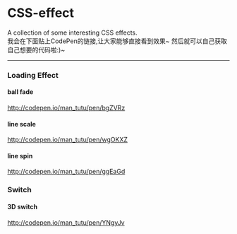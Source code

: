 CSS-effect
====
A collection of some interesting CSS effects. <br/>
我会在下面贴上CodePen的链接,让大家能够直接看到效果\~ 然后就可以自己获取自己想要的代码啦:)~

----

### Loading Effect
#### ball fade
http://codepen.io/man_tutu/pen/bgZVRz
#### line scale
http://codepen.io/man_tutu/pen/wgOKXZ
#### line spin
http://codepen.io/man_tutu/pen/ggEaGd

### Switch
#### 3D switch
http://codepen.io/man_tutu/pen/YNgyJv
